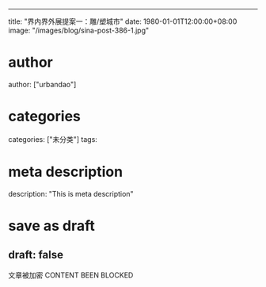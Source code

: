 
---
title: "界内界外展提案一：雕/塑城市"
date: 1980-01-01T12:00:00+08:00
image: "/images/blog/sina-post-386-1.jpg"
# author
author: ["urbandao"]
# categories
categories: ["未分类"]
tags: 
# meta description
description: "This is meta description"
# save as draft
draft: false
---

文章被加密 CONTENT BEEN BLOCKED
